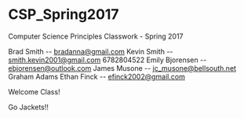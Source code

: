 # CSP_Spring2017
Computer Science Principles Classwork - Spring 2017

Brad Smith -- bradanna@gmail.com
Kevin Smith -- smith.kevin2001@gmail.com 6782804522
Emily Bjorensen -- ebjorensen@outlook.com
James Musone -- jc_musone@bellsouth.net
Graham Adams
Ethan Finck -- efinck2002@gmail.com

Welcome Class!

Go Jackets!!

